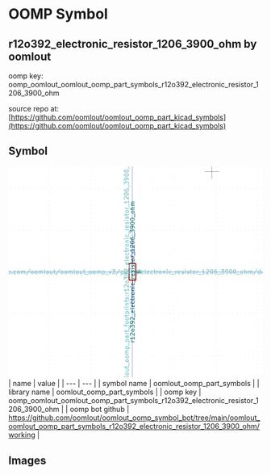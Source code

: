 # OOMP Symbol  
## r12o392_electronic_resistor_1206_3900_ohm  by oomlout  
  
oomp key: oomp_oomlout_oomlout_oomp_part_symbols_r12o392_electronic_resistor_1206_3900_ohm  
  
source repo at: [https://github.com/oomlout/oomlout_oomp_part_kicad_symbols](https://github.com/oomlout/oomlout_oomp_part_kicad_symbols)  
## Symbol  
  
[![working.png](working_600.png)](working.png)  
| name | value | 
| --- | --- | 
| symbol name | oomlout_oomp_part_symbols | 
| library name | oomlout_oomp_part_symbols | 
| oomp key | oomp_oomlout_oomlout_oomp_part_symbols_r12o392_electronic_resistor_1206_3900_ohm | 
| oomp bot github | https://github.com/oomlout/oomlout_oomp_symbol_bot/tree/main/oomlout_oomlout_oomp_part_symbols_r12o392_electronic_resistor_1206_3900_ohm/working | 
## Images  
